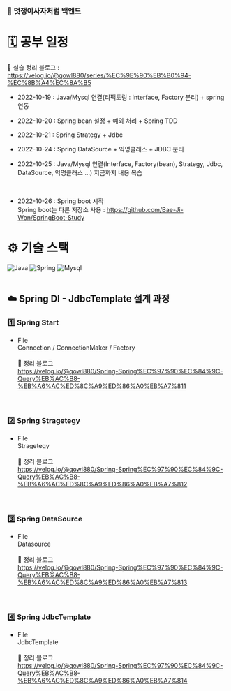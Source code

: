 ### 🦁 멋쟁이사자처럼 백엔드

# 🗓 공부 일정

📄 실습 정리 블로그 : https://velog.io/@qowl880/series/%EC%9E%90%EB%B0%94-%EC%8B%A4%EC%8A%B5

- 2022-10-19 : Java/Mysql 연결(리팩토링 : Interface, Factory 분리) + spring 연동

- 2022-10-20 : Spring bean 설정 + 예외 처리 + Spring TDD

- 2022-10-21 : Spring Strategy + Jdbc

- 2022-10-24 : Spring DataSource + 익명클래스 + JDBC 분리

- 2022-10-25 : Java/Mysql 연결(Interface, Factory(bean), Strategy, Jdbc, DataSource, 익명클래스 ...) 지금까지 내용 복습
<br />

- 2022-10-26 : Spring boot 시작<br>
Spring boot는 다른 저장소 사용 : https://github.com/Bae-Ji-Won/SpringBoot-Study

# ⚙️ 기술 스택
<div>
  <img alt="Java" src ="https://img.shields.io/badge/Java-007396.svg?&style=for-the-badge&logo=Java&logoColor=white"/>
  <img alt="Spring" src ="https://img.shields.io/badge/Spring-6DB33F.svg?&style=for-the-badge&logo=Spring&logoColor=white"/>
  <img alt="Mysql" src ="https://img.shields.io/badge/Mysql-4479A1.svg?&style=for-the-badge&logo=Mysql&logoColor=white"/>
</div>

<br />

## ☁️ Spring DI - JdbcTemplate 설계 과정 
### 1️⃣ Spring Start
- File <br>
Connection / ConnectionMaker / Factory <br><br>
📗 정리 블로그<br>
https://velog.io/@qowl880/Spring-Spring%EC%97%90%EC%84%9C-Query%EB%AC%B8-%EB%A6%AC%ED%8C%A9%ED%86%A0%EB%A7%811
#### &nbsp;&nbsp; 

### 2️⃣ Spring Stragetegy
- File<br>
Stragetegy <br><br>
📗 정리 블로그<br>
https://velog.io/@qowl880/Spring-Spring%EC%97%90%EC%84%9C-Query%EB%AC%B8-%EB%A6%AC%ED%8C%A9%ED%86%A0%EB%A7%812
#### &nbsp;&nbsp; 

### 3️⃣ Spring DataSource
- File<br>
Datasource <br><br>
📗 정리 블로그<br>
https://velog.io/@qowl880/Spring-Spring%EC%97%90%EC%84%9C-Query%EB%AC%B8-%EB%A6%AC%ED%8C%A9%ED%86%A0%EB%A7%813
#### &nbsp;&nbsp; 

### 4️⃣ Spring JdbcTemplate
- File<br>
JdbcTemplate <br><br>
📗 정리 블로그<br>
https://velog.io/@qowl880/Spring-Spring%EC%97%90%EC%84%9C-Query%EB%AC%B8-%EB%A6%AC%ED%8C%A9%ED%86%A0%EB%A7%814
#### &nbsp;&nbsp; 





